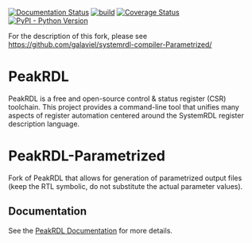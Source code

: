 [![Documentation Status](https://readthedocs.org/projects/peakrdl/badge/?version=latest)](http://peakrdl.readthedocs.io)
[![build](https://github.com/SystemRDL/PeakRDL/workflows/build/badge.svg)](https://github.com/SystemRDL/PeakRDL/actions?query=workflow%3Abuild+branch%3Amain)
[![Coverage Status](https://coveralls.io/repos/github/SystemRDL/PeakRDL/badge.svg?branch=main)](https://coveralls.io/github/SystemRDL/PeakRDL?branch=main)
[![PyPI - Python Version](https://img.shields.io/pypi/pyversions/peakrdl.svg)](https://pypi.org/project/peakrdl)

For the description of this fork, please see https://github.com/galaviel/systemrdl-compiler-Parametrized/

# PeakRDL

PeakRDL is a free and open-source control & status register (CSR) toolchain.
This project provides a command-line tool that unifies many aspects of register
automation centered around the SystemRDL register description language.

# PeakRDL-Parametrized
Fork of PeakRDL that allows for generation of parametrized output files (keep the RTL symbolic, do not substitute the actual parameter values).

## Documentation
See the [PeakRDL Documentation](http://peakrdl.readthedocs.io) for more details.
